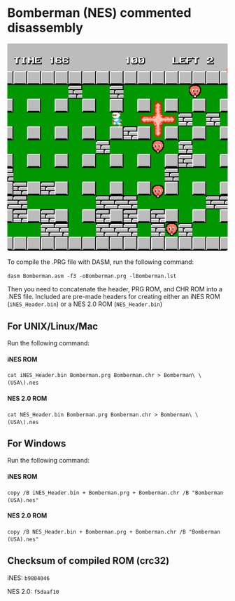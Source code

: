 # Bomberman (NES) commented disassembly

![PNG](/Images/README.png)

To compile the .PRG file with DASM, run the following command:

`dasm Bomberman.asm -f3 -oBomberman.prg -lBomberman.lst`

Then you need to concatenate the header, PRG ROM, and CHR ROM into a .NES file. Included are pre-made headers for creating either an iNES ROM (`iNES_Header.bin`) or a NES 2.0 ROM (`NES_Header.bin`)

## For UNIX/Linux/Mac

Run the following command:

#### iNES ROM

`cat iNES_Header.bin Bomberman.prg Bomberman.chr > Bomberman\ \(USA\).nes`

#### NES 2.0 ROM

`cat NES_Header.bin Bomberman.prg Bomberman.chr > Bomberman\ \(USA\).nes`

## For Windows

Run the following command:

#### iNES ROM

`copy /B iNES_Header.bin + Bomberman.prg + Bomberman.chr /B "Bomberman (USA).nes"`

#### NES 2.0 ROM

`copy /B NES_Header.bin + Bomberman.prg + Bomberman.chr /B "Bomberman (USA).nes"`

## Checksum of compiled ROM (crc32)

iNES: `b9804046`

NES 2.0: `f5daaf10`
